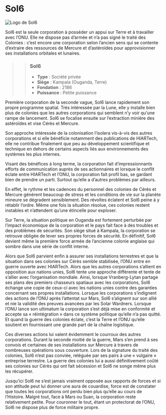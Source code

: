 # Sol6

![Logo de Sol6](Sol6.png)

Sol6 est la seule corporation à posséder un appui sur Terre et à travailler avec l’ONU. Elle ne dispose pas d’armée et n’a pas signé le traité des Colonies : c’est encore une corporation selon l’ancien sens qui se contente d’extraire des ressources de Mercure et d’astéroïdes pour approvisionner ses installations orbitales et lunaires.

>> ### Sol6
>>
>> * **Type** : Société privée
>> * **Siège** : Kampala (Ouganda, Terre)
>> * **Fondation** : 2186
>> * **Puissance** : Petite puissance

Première corporation de la seconde vague, Sol6 lance rapidement son propre programme spatial. Très intéressée par la Lune, elle y installe bien plus de colonies que les autres corporations qui semblent n’y voir qu’une rampe de lancement. Sol6 se focalise ensuite sur l’extraction minière des astéroïdes et vise Cérès et Mercure.

Son approche intéressée de la colonisation l’isolera vis-à-vis des autres corporations et si elle bénéficie notamment des publications de HIARTech, elle ne contribue finalement que peu au développement scientifique et technique en dehors de certains aspects liés aux environnements des systèmes les plus internes.

Visant des bénéfices à long terme, la corporation fait d’impressionnants efforts de communication auprès de ses actionnaires et lorsque le conflit éclate entre HIARTech et l’ONU, la corporation fait profil bas, se gardant bien de prendre un parti. Surtout qu’elle a d’autres problèmes par ailleurs.

En effet, le rythme et les cadences du personnel des colonies de Cérès et Mercure génèrent beaucoup de stress et les conditions de vie sur la planète mineure se dégradent sensiblement. Des révoltes éclatent et Sol6 peine à y rétablir l’ordre. Même une fois la situation résolue, ces colonies restent instables et n’attendent qu’une étincelle pour exploser.

Sur Terre, la situation politique en Ouganda est fortement perturbée par l’impact économique de la corporation et le pays fait face à des troubles et des problèmes de sécurités. Son siège situé à Kampala, la corporation se retrouve obligée de lever ses propres forces de sécurité. En définitif, Sol6 devient même la première force armée de l’ancienne colonie anglaise qui sombre dans une série de conflit interne.

Alors que Sol6 parvient enfin à assurer ses installations terrestres et que la situation dans ses colonies sur Cérès semble stabilisée, l’ONU entre en guerre ouverte avec HIARTech. Alors que les autres corporations s’allient en opposition aux nations unies, Sol6 tente une approche différente et tente de s’allier avec l’organisation mondiale. Ainsi, lorsque Vranberg-Lytan partage ses plans des premiers chasseurs spatiaux avec les corporations, Sol6 échange une copie de ceux-ci avec les nations unies contre des garanties concernant ses propres installations. Lorsque les corporations s’indignent des actions de l’ONU après l’attentat sur Mars, Sol6 s’alignent sur son allié et nie la validité des preuves avancées par les Solar Wardners. Lorsque l’ONU lance son ultimatum la corporation s’est déjà mise en conformité et accepte sa « réintégration » dans ce système politique qu’elle n’a pas quitté. Et quand la guerre des colonies éclate, c’est la Terre et l’ONU qu’elle soutient en fournissant une grande part de la chaîne logistique.

Ces diverses actions lui valent évidemment le courroux des autres corporations. Durant la seconde moitié de la guerre, Mars s’en prend à ses convois et certaines de ses installations sur Mercure à travers de nombreuses opérations sous couverture. Lors de la signature du traité des colonies, Sol6 n’est pas conviée, reléguée par ses pairs à une « vulgaire » entreprise terrestre. La guerre des colonies lui a aussi définitivement coûté ses colonies sur Cérès qui ont fait sécession et Sol6 ne songe même plus les récupérer.

Jusqu’ici Sol6 ne s’est jamais vraiment opposée aux rapports de forces et si son attitude peut lui donner une aura de couardise, force est de constater que toutes les corporations ont perdu bien plus qu’elle au cours de l’Histoire. Malgré tout, face à Mars ou Suan, la corporation reste relativement petite. Pour couronner le tout, étant un protectorat de l’ONU, Sol6 ne dispose plus de force militaire propre.
